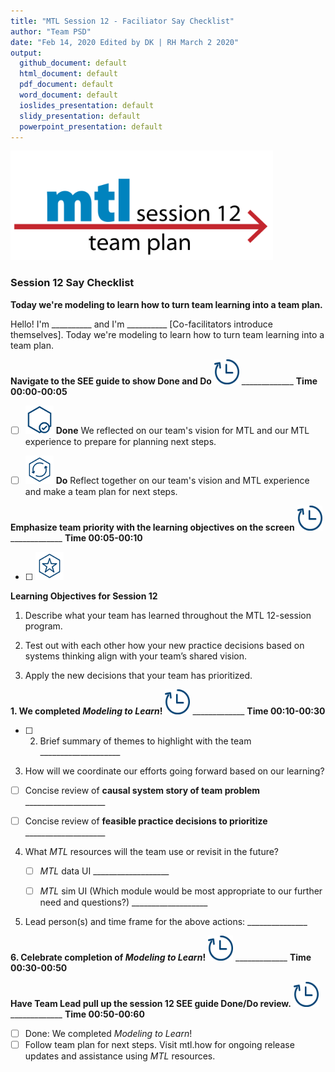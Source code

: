 ```yaml
---
title: "MTL Session 12 - Faciliator Say Checklist"
author: "Team PSD"
date: "Feb 14, 2020 Edited by DK | RH March 2 2020"
output: 
  github_document: default
  html_document: default
  pdf_document: default
  word_document: default
  ioslides_presentation: default
  slidy_presentation: default
  powerpoint_presentation: default
---
```

[<img src = "https://github.com/lzim/teampsd/blob/master/resources/title_slides/mtl_s12_team_plan_title.png"
height = "175" width = "420">](#DontLink)   

### Session 12 Say Checklist

**Today we're modeling to learn how to turn team learning into a team plan.**

Hello! I'm __________ and I'm __________ [Co-facilitators introduce themselves]. Today we're modeling to learn how to turn team learning into a team plan.

**Navigate to the SEE guide to show Done and Do**
<img src = "https://github.com/lzim/teampsd/blob/master/resources/icons/timestamp.png" height = "40" width = "40" style ="display: inline-block"/> _____________ **Time 00:00-00:05** 

- [ ] <img src = "https://github.com/lzim/teampsd/blob/master/resources/icons/done.png" height = "45" width = "45"> **Done** We reflected on our team's vision for MTL and our MTL experience to prepare for planning next steps.

- [ ] <img src = "https://github.com/lzim/teampsd/blob/master/resources/icons/do.png" height = "45" width = "45"> **Do** Reflect together on our team's vision and MTL experience and make a team plan for next steps. 

**Emphasize team priority with the learning objectives on the screen**
<img src = "https://github.com/lzim/teampsd/blob/master/resources/icons/timestamp.png" height = "40" width = "40" style ="display: inline-block"/> _____________ **Time 00:05-00:10** 
- [ ] <img src = "https://github.com/lzim/teampsd/blob/master/resources/icons/learning_objectives.png" height = "45" width = "45"> 

**Learning Objectives for Session 12**

1. Describe what your team has learned throughout the MTL 12-session program.

2. Test out with each other how your new practice decisions based on systems thinking align with your team’s shared vision.

3. Apply the new decisions that your team has prioritized.

**1. We completed _Modeling to Learn_!**
<img src = "https://github.com/lzim/teampsd/blob/master/resources/icons/timestamp.png" height = "40" width = "40" style ="display: inline-block"/> _____________ **Time 00:10-00:30** 

- [ ] 2. Brief summary of themes to highlight with the team ____________________

3. How will we coordinate our efforts going forward based on our learning?

- [ ] Concise review of **causal system story of team problem** ____________________

- [ ] Concise review of **feasible practice decisions to prioritize** ____________________

4. What *MTL* resources will the team use or revisit in the future?

    - [ ] *MTL* data UI ___________________
    
    - [ ] *MTL* sim UI (Which module would be most appropriate to our further need and questions?) ___________________

5. Lead person(s) and time frame for the above actions: _______________ 

**6. Celebrate completion of *Modeling to Learn*!**
<img src = "https://github.com/lzim/teampsd/blob/master/resources/icons/timestamp.png" height = "40" width = "40" style ="display: inline-block"/> _____________ **Time 00:30-00:50** 

**Have Team Lead pull up the session 12 SEE guide Done/Do review.**
<img src = "https://github.com/lzim/teampsd/blob/master/resources/icons/timestamp.png" height = "40" width = "40" style ="display: inline-block"/> _____________ **Time 00:50-00:60**  

- [ ] Done: We completed _Modeling to Learn_!
- [ ] Follow team plan for next steps. Visit mtl.how for ongoing release updates and assistance using _MTL_ resources.
